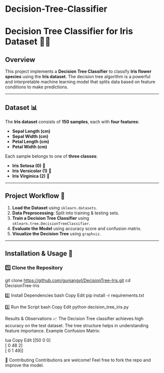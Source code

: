 # Decision-Tree-Classifier

# Decision Tree Classifier for Iris Dataset 🌿🌸  

## Overview  
This project implements a **Decision Tree Classifier** to classify **Iris flower species** using the **Iris dataset**. The decision tree algorithm is a powerful and interpretable machine learning model that splits data based on feature conditions to make predictions.  

---

## Dataset 📊  
The **Iris dataset** consists of **150 samples**, each with **four features**:  
- **Sepal Length (cm)**  
- **Sepal Width (cm)**  
- **Petal Length (cm)**  
- **Petal Width (cm)**  

Each sample belongs to one of **three classes**:  
- **Iris Setosa (0)** 🌿  
- **Iris Versicolor (1)** 🌺  
- **Iris Virginica (2)** 🌸  

---

## Project Workflow 🚀  
1. **Load the Dataset** using `sklearn.datasets`.  
2. **Data Preprocessing**: Split into training & testing sets.  
3. **Train a Decision Tree Classifier** using `sklearn.tree.DecisionTreeClassifier`.  
4. **Evaluate the Model** using accuracy score and confusion matrix.  
5. **Visualize the Decision Tree** using `graphviz`.  

---

## Installation & Usage 🔧  
### 1️⃣ Clone the Repository  
git clone https://github.com/gunjangyl/DecisionTree-Iris.git
cd DecisionTree-Iris

2️⃣ Install Dependencies
bash
Copy
Edit
pip install -r requirements.txt

3️⃣ Run the Script
bash
Copy
Edit
python decision_tree_iris.py

Results & Observations 📈
The Decision Tree classifier achieves high accuracy on the test dataset.
The tree structure helps in understanding feature importance.
Example Confusion Matrix:

lua
Copy
Edit
[[50  0  0]  
 [ 0 48  2]  
 [ 0  1 49]]
 
📌 Contributing
Contributions are welcome! Feel free to fork the repo and improve the model.

